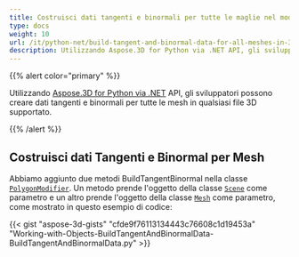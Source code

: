 ```yaml
---
title: Costruisci dati tangenti e binormali per tutte le maglie nel modello 3D
type: docs
weight: 10
url: /it/python-net/build-tangent-and-binormal-data-for-all-meshes-in-3d-model/
description: Utilizzando Aspose.3D for Python via .NET API, gli sviluppatori possono creare dati tangenti e binormali per tutte le mesh in qualsiasi file 3D supportato.
---
```

{{% alert color="primary" %}}

Utilizzando [Aspose.3D for Python via .NET](http://products.aspose.com/3d/net) API, gli sviluppatori possono creare dati tangenti e binormali per tutte le mesh in qualsiasi file 3D supportato.

{{% /alert %}}
##  **Costruisci dati Tangenti e Binormal per Mesh**
Abbiamo aggiunto due metodi BuildTangentBinormal nella classe [`PolygonModifier`](https://reference.aspose.com/3d/net/aspose.threed.entities/polygonmodifier). Un metodo prende l'oggetto della classe [`Scene`](https://reference.aspose.com/3d/net/aspose.threed/scene) come parametro e un altro prende l'oggetto della classe [`Mesh`](https://reference.aspose.com/3d/net/aspose.threed.entities/mesh) come parametro, come mostrato in questo esempio di codice:

{{< gist "aspose-3d-gists" "cfde9f76113134443c76608c1d19453a" "Working-with-Objects-BuildTangentAndBinormalData-BuildTangentAndBinormalData.py" >}}
